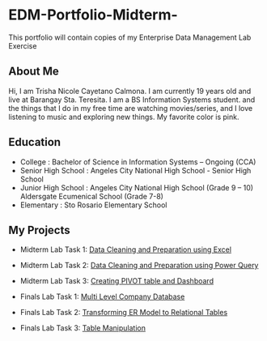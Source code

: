 # EDM-Portfolio-Midterm-
This portfolio will contain copies of my Enterprise Data Management Lab Exercise
## About Me
Hi, I am Trisha Nicole Cayetano Calmona. I am currently 19 years old and live at Barangay Sta. Teresita. I am a BS Information Systems student. and the things that I do in my free time are watching movies/series, and I love listening to music and exploring new things. My favorite color is pink.
## Education
- College : Bachelor of Science in Information Systems – Ongoing (CCA)
-	Senior High School : Angeles City National High School - Senior High School
- Junior High School : Angeles City National High School (Grade 9 – 10)
                         Aldersgate Ecumenical School (Grade 7-8)
- Elementary : Sto Rosario Elementary School
## My Projects 
- Midterm Lab Task 1: [Data Cleaning and Preparation using Excel](https://github.com/Shasha0115/EDM-Portfolio-Midterm-/blob/main/Midterm%20Lab%20Task%201/READ%20ME.md)
- Midterm Lab Task 2: [Data Cleaning and Preparation using Power Query](https://github.com/Shasha0115/EDM-Portfolio-Midterm-/blob/main/Midterm%20Lab%20Task%202/README.md)
- Midterm Lab Task 3: [Creating PIVOT table and Dashboard](https://github.com/Shasha0115/EDM-Portfolio-Midterm-/blob/main/Midterm%20Lab%20Task%203/README.md)

- Finals Lab Task 1: [Multi Level Company Database](https://github.com/Shasha0115/EDM-Portfolio-Midterm-/tree/main/Finals%20Lab%20Task%201)
- Finals Lab Task 2: [Transforming ER Model to Relational Tables](https://github.com/Shasha0115/EDM-Portfolio-Midterm-/tree/main/Finals%20Lab%20Task%202)
- Finals Lab Task 3: [Table Manipulation](https://github.com/Shasha0115/EDM-Portfolio-Midterm-/tree/main/Finals%20Lab%20Task%203)
